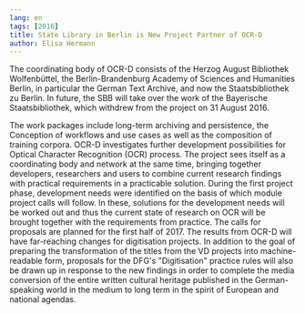 ```yaml
---
lang: en
tags: [2016]
title: State Library in Berlin is New Project Partner of OCR-D
author: Elisa Hermann
---
```


The coordinating body of OCR-D consists of the Herzog August Bibliothek Wolfenbüttel, the Berlin-Brandenburg Academy of Sciences and Humanities Berlin, in particular the German Text Archive, and now the Staatsbibliothek zu Berlin. In future, the SBB will take over the work of the Bayerische Staatsbibliothek, which withdrew from the project on 31 August 2016. 

The work packages include long-term archiving and persistence, the Conception of workflows and use cases as well as the composition of training corpora. OCR-D investigates further development possibilities for Optical Character Recognition (OCR) process. The project sees itself as a coordinating body and network at the same time, bringing together developers, researchers and users to combine current research findings with practical requirements in a practicable solution. During the first project phase, development needs were identified on the basis of which module project calls will follow. In these, solutions for the development needs will be worked out and thus the current state of research on OCR will be brought together with the requirements from practice. The calls for proposals are planned for the first half of 2017. The results from OCR-D will have far-reaching changes for digitisation projects. In addition to the goal of preparing the transformation of the titles from the VD projects into machine-readable form, proposals for the DFG's "Digitisation" practice rules will also be drawn up in response to the new findings in order to complete the media conversion of the entire written cultural heritage published in the German-speaking world in the medium to long term in the spirit of European and national agendas.
